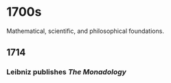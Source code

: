 # 1700s

Mathematical, scientific, and philosophical foundations.

## 1714

### Leibniz publishes *The Monadology*
